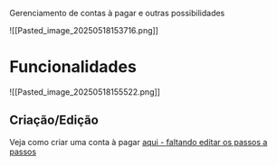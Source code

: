 Gerenciamento de contas à pagar e outras possibilidades

![[Pasted_image_20250518153716.png]]

# Funcionalidades
![[Pasted_image_20250518155522.png]]

## Criação/Edição
Veja como criar uma conta à pagar [aqui - faltando editar os passos a passos](https://scribehow.com/shared/Criando_uma_conta_a_pagar__uCF3JxGUT5CuaQGJGb2Nbg)